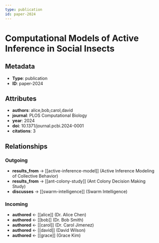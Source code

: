 ```yaml
---
type: publication
id: paper-2024
---
```


# Computational Models of Active Inference in Social Insects

## Metadata

- **Type**: publication
- **ID**: paper-2024

## Attributes

- **authors**: alice,bob,carol,david
- **journal**: PLOS Computational Biology
- **year**: 2024
- **doi**: 10.1371/journal.pcbi.2024-0001
- **citations**: 3

## Relationships

### Outgoing

- **results_from** → [[active-inference-model]] (Active Inference Modeling of Collective Behavior)
- **results_from** → [[ant-colony-study]] (Ant Colony Decision Making Study)
- **discusses** → [[swarm-intelligence]] (Swarm Intelligence)

### Incoming

- **authored** ← [[alice]] (Dr. Alice Chen)
- **authored** ← [[bob]] (Dr. Bob Smith)
- **authored** ← [[carol]] (Dr. Carol Jimenez)
- **authored** ← [[david]] (David Wilson)
- **authored** ← [[grace]] (Grace Kim)

